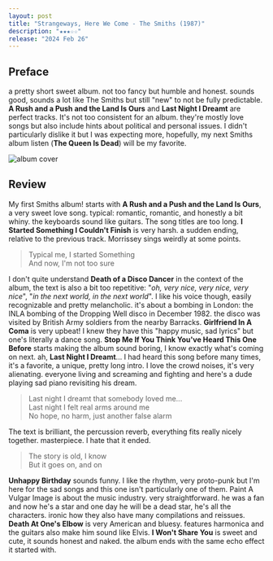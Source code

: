 ```yaml
---
layout: post
title: "Strangeways, Here We Come - The Smiths (1987)"
description: "★★★☆☆"
release: "2024 Feb 26"
---
```


## Preface
a pretty short sweet album. not too fancy but humble and honest. sounds good, sounds a lot like The Smiths but still "new" to not be fully predictable. **A Rush and a Push and the Land Is Ours** and **Last Night I Dreamt** are perfect tracks.
It's not too consistent for an album. they're mostly love songs but also include hints about political and personal issues. I didn't particularly dislike it but I was expecting more, hopefully, my next Smiths album listen (**The Queen Is Dead**) will be my favorite.

<img id="cover" alt="album cover" src="https://upload.wikimedia.org/wikipedia/en/3/37/Smiths_-_Strangeways_here_we_come.jpg">

## Review
My first Smiths album! starts with **A Rush and a Push and the Land Is Ours**, a very sweet love song. typical: romantic, romantic, and honestly a bit whiny. the keyboards sound like guitars. The song titles are too long. **I Started Something I Couldn't Finish** is very harsh. a sudden ending, relative to the previous track. Morrissey sings weirdly at some points.

> Typical me, I started Something  
> And now, I'm not too sure

I don't quite understand **Death of a Disco Dancer** in the context of the album, the text is also a bit too repetitive: "_oh, very nice, very nice, very nice_", "_in the next world, in the next world_". I like his voice though, easily recognizable and pretty melancholic. it's about a bombing in London: the INLA bombing of the Dropping Well disco in December 1982. the disco was visited by British Army soldiers from the nearby Barracks.
**Girlfriend In A Coma** is very upbeat! I knew they have this "happy music, sad lyrics" but one's literally a dance song. **Stop Me If You Think You've Heard This One Before** starts making the album sound boring, I know exactly what's coming on next. ah, **Last Night I Dreamt**... I had heard this song before many times, it's a favorite, a unique, pretty long intro. I love the crowd noises, it's very alienating. everyone living and screaming and fighting and here's a dude playing sad piano revisiting his dream.

> Last night I dreamt that somebody loved me...  
> Last night I felt real arms around me  
> No hope, no harm, just another false alarm

The text is brilliant, the percussion reverb, everything fits really nicely together. masterpiece. I hate that it ended.

> The story is old, I know  
> But it goes on, and on

**Unhappy Birthday** sounds funny. I like the rhythm, very proto-punk but I'm here for the sad songs and this one isn't particularly one of them. Paint A Vulgar Image is about the music industry. very straightforward. he was a fan and now he's a star and one day he will be a dead star, he's all the characters. ironic how they also have many compilations and reissues.
**Death At One's Elbow** is very American and bluesy. features harmonica and the guitars also make him sound like Elvis. **I Won't Share You** is sweet and cute, it sounds honest and naked. the album ends with the same echo effect it started with.
